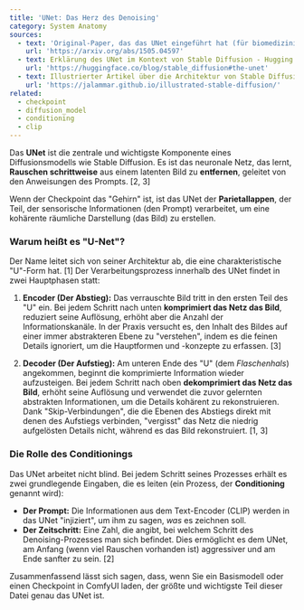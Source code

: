 ```yaml
---
title: 'UNet: Das Herz des Denoising'
category: System Anatomy
sources:
  - text: 'Original-Paper, das das UNet eingeführt hat (für biomedizinische Bilder)'
    url: 'https://arxiv.org/abs/1505.04597'
  - text: Erklärung des UNet im Kontext von Stable Diffusion - Hugging Face
    url: 'https://huggingface.co/blog/stable_diffusion#the-unet'
  - text: Illustrierter Artikel über die Architektur von Stable Diffusion
    url: 'https://jalammar.github.io/illustrated-stable-diffusion/'
related:
  - checkpoint
  - diffusion_model
  - conditioning
  - clip
---
```


Das **UNet** ist die zentrale und wichtigste Komponente eines Diffusionsmodells wie Stable Diffusion. Es ist das neuronale Netz, das lernt, **Rauschen schrittweise** aus einem latenten Bild zu **entfernen**, geleitet von den Anweisungen des Prompts. [2, 3]

Wenn der Checkpoint das "Gehirn" ist, ist das UNet der **Parietallappen**, der Teil, der sensorische Informationen (den Prompt) verarbeitet, um eine kohärente räumliche Darstellung (das Bild) zu erstellen.

### Warum heißt es "U-Net"?

Der Name leitet sich von seiner Architektur ab, die eine charakteristische "U"-Form hat. [1] Der Verarbeitungsprozess innerhalb des UNet findet in zwei Hauptphasen statt:

1.  **Encoder (Der Abstieg):**
    Das verrauschte Bild tritt in den ersten Teil des "U" ein. Bei jedem Schritt nach unten **komprimiert das Netz das Bild**, reduziert seine Auflösung, erhöht aber die Anzahl der Informationskanäle. In der Praxis versucht es, den Inhalt des Bildes auf einer immer abstrakteren Ebene zu "verstehen", indem es die feinen Details ignoriert, um die Hauptformen und -konzepte zu erfassen. [3]

2.  **Decoder (Der Aufstieg):**
    Am unteren Ende des "U" (dem *Flaschenhals*) angekommen, beginnt die komprimierte Information wieder aufzusteigen. Bei jedem Schritt nach oben **dekomprimiert das Netz das Bild**, erhöht seine Auflösung und verwendet die zuvor gelernten abstrakten Informationen, um die Details kohärent zu rekonstruieren. Dank "Skip-Verbindungen", die die Ebenen des Abstiegs direkt mit denen des Aufstiegs verbinden, "vergisst" das Netz die niedrig aufgelösten Details nicht, während es das Bild rekonstruiert. [1, 3]

### Die Rolle des Conditionings

Das UNet arbeitet nicht blind. Bei jedem Schritt seines Prozesses erhält es zwei grundlegende Eingaben, die es leiten (ein Prozess, der **Conditioning** genannt wird):
- **Der Prompt:** Die Informationen aus dem Text-Encoder (CLIP) werden in das UNet "injiziert", um ihm zu sagen, *was* es zeichnen soll.
- **Der Zeitschritt:** Eine Zahl, die angibt, bei welchem Schritt des Denoising-Prozesses man sich befindet. Dies ermöglicht es dem UNet, am Anfang (wenn viel Rauschen vorhanden ist) aggressiver und am Ende sanfter zu sein. [2]

Zusammenfassend lässt sich sagen, dass, wenn Sie ein Basismodell oder einen Checkpoint in ComfyUI laden, der größte und wichtigste Teil dieser Datei genau das UNet ist.
